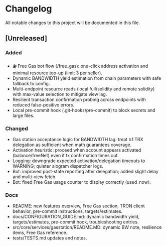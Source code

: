 # Changelog

All notable changes to this project will be documented in this file.

## [Unreleased]

### Added

- ⛽ Free Gas bot flow (/free_gas): one-click address activation and minimal resource top-up (limit 3 per seller).
- Dynamic BANDWIDTH yield estimation from chain parameters with safe fallback to config.
- Multi-endpoint resource reads (local full/solidity and remote solidity) with max-value selection to mitigate view lag.
- Resilient transaction confirmation probing across endpoints with reduced false-positive errors.
- Local pre-commit hook (.git-hooks/pre-commit) to block secrets and large files.

### Changed

- Gas station acceptance logic for BANDWIDTH lag: treat ≥1 TRX delegation as sufficient when math guarantees coverage.
- Activation heuristic: proceed when account appears activated (balance/freeNet) even if tx confirmation times out.
- Logging: downgrade expected activation/delegation timeouts to WARNING; quieter aiogram dispatcher logs.
- Bot: improved post-state reporting after delegation; added slight delay and multi-view fetch.
- Bot: fixed Free Gas usage counter to display correctly (used_now).

### Docs

- README: new features overview, Free Gas section, TRON client behavior, pre-commit instructions, targets/estimates.
- docs/CONFIGURATION_GUIDE.md: dynamic bandwidth yield, targets/estimates, pre-commit hook, troubleshooting entries.
- src/core/services/gasstation/README.MD: dynamic BW note, resilience items, Free Gas reference.
- tests/TESTS.md updates and notes.

